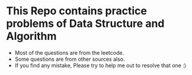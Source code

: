 # This Repo contains practice problems of Data Structure and Algorithm
- Most of the questions are from the leetcode.
- Some questions are from other sources also.
- If you find any mistake, Please try to help me out to resolve that one :)
